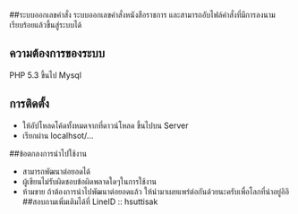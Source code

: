 ##ระบบออกเลขคำสั่ง
ระบบออกเลขคำสั่งหนังสือราชการ และสามารถอับไฟล์คำสั่งที่มีการลงนามเรียบร้อยแล้วขึ้นสู่ระบบได้

## ความต้องการของระบบ
PHP 5.3 ขึ้นไป
Mysql
## การติดตั้ง
- ให้อัปโหลดโค้ดทั้งหมดจากที่ดาวน์โหลด ขึ้นไปบน Server
- เรียกผ่าน localhsot/...

##ข้อตกลงการนำไปใช้งาน
- สามารถพัฒนาต่อยอดได้
- ผู้เขียนไม่รับผิดชอบข้อผิดพลาดใดๆในการใช้งาน
- ห้ามขาย ถ้าต้องการนำไปพัฒนาต่อยอดแล้ว ให้นำมาเผยแพร่ต่อกันด้วยนะครับเพื่อโลกที่น่าอยู่อิอิ
##สอบถามเพิ่มเติมได้ที่
LineID :: hsuttisak
